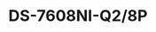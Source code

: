 ---
id: 11
title: "DS-7608NI-Q2/8P"
slug: "DS-7608NI-Q2/8P"
subTitle: "8-ch 1U 8 PoE 4K NVR"
category: "nvr"
imgCard: "/src/assets/images/nvr/DS-7608NI-Q2_8P/DS-7608NI-Q2_8P-1.webp"
imgAlt: "DS-7608NI-Q2_8P"
thumbnails: [
  "/src/assets/images/nvr/DS-7608NI-Q2_8P/DS-7608NI-Q2_8P-1.webp",
]
features: [
  "Supports up to 8 IP camera inputs",
  "Built-in 8 PoE ports for easy plug and play",
  "H.265+/H.265/H.264+/H.264 video compression",
  "Decoding: 1×8 MP or 5×1080p channels",
  "Up to 80 Mbps incoming bandwidth",
  "1U design with 4K resolution support"
]
rating: 5
reviewCount: 100
specifications: {
  Motion_Detection_2_0: {
    Human_Vehicle_Analysis: "4"
  },
  Video_and_Audio: {
    IP_Video_Input: "8-ch",
    HDMI_Output: "1-ch, 4K (4096 × 2160)/30 Hz, 4K (3840 × 2160)/30 Hz, 2K (2560 × 1440)/60 Hz, 1920 × 1080/60 Hz, 1600 × 1200/60 Hz, 1280 × 1024/60 Hz, 1280 × 720/60 Hz",
    VGA_Output: "1-ch, 1920 × 1080/60 Hz, 1280 × 1024/60 Hz, 1280 × 720/60 Hz",
    Video_Output_Mode: "HDMI/VGA simultaneous output",
    Incoming_Bandwidth: "80 Mbps",
    Outgoing_Bandwidth: "80 Mbps",
    Audio_Output: "1-ch, RCA (Linear, 1 KΩ)",
    Two_Way_Audio: "1-ch, RCA (2.0 Vp-p, 1 KΩ)"
  },
  Decoding: {
    Decoding_Format: "H.265+/H.265/H.264+/H.264",
    Decoding_Capability: "1-ch@8 MP (30 fps)/5-ch@1080p (30 fps)",
    Synchronous_Playback: "8-ch",
    Recording_Resolution: "8 MP/6 MP/5 MP/4 MP/3 MP/1080p/UXGA/720p/VGA/4CIF/DCIF/2CIF/CIF/QCIF"
  },
  Network: {
    Network_Protocol: "TCP/IP, DHCP, Hik-Connect, DNS, DDNS, NTP, SADP, SMTP, NFS, iSCSI, UPnP™, HTTPS",
    Network_Interface: "1 RJ-45 10/100 Mbps self-adaptive Ethernet interface",
    PoE_Interface: "8, RJ-45 10/100 Mbps self-adaptive Ethernet interface"
  },
  Power: {
    Power_Supply: "48 VDC, 2.5 A MAX",
    Consumption: "≤ 15 W",
    Standard: "IEEE 802.3 af/at",
    Max_Power: "≤ 80 W"
  },
  Auxiliary_Interface: {
    SATA: {
      interface: "2 SATA interfaces",
    },
    Capacity: "Up to 8 TB capacity for each disk",
    USB_Interface: {
      Ports: "2 × USB 2.0"
    }
  },
  General: {
    Working_Temperature: "-10 °C to +55 °C (14 °F to 131 °F)",
    Working_Humidity: "10% to 90%",
    Chassis: "1U chassis",
    Dimension: "385 × 315 × 52 mm (15.2\"× 12.4\" × 2.0\")",
    Weight: "≤ 2.6 kg (5.7 lb)"
  }
}
---